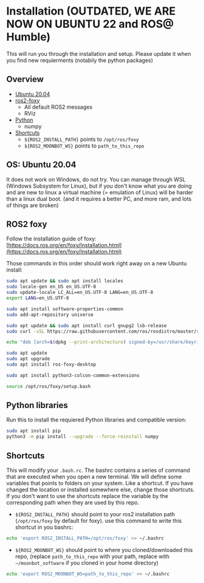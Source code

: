 # Installation (OUTDATED, WE  ARE NOW ON UBUNTU 22 and ROS@ Humble)

This will run you through the installation and setup. Please update it when you find new requierments 
(notabily the python packages)

## Overview

* [Ubuntu 20.04](installation.md#os-ubuntu-2004)
* [ros2-foxy](installation.md#ROS2-foxy)
  * All default ROS2 messages
  * RViz
* [Python](installation.md#Python-libraries)
  * numpy
* [Shortcuts](installation.md#Shortcuts)
  * `${ROS2_INSTALL_PATH}` points to `/opt/ros/foxy`
  * `${ROS2_MOONBOT_WS}` points to `path_to_this_repo`

## OS: Ubuntu 20.04

It does not work on Windows, do not try.
You can manage through WSL (Windows Subsystem for Linux), but if you don't know what you are doing and are new to linux a virtual machine (= emulation of Linux) will be harder than a linux dual boot. (and it requires a better PC, and more ram, and lots of things are broken)

## ROS2 foxy

Follow the installation guide of foxy: [https://docs.ros.org/en/foxy/Installation.html](https://docs.ros.org/en/foxy/Installation.html)

Those commands in this order should work right away on a new Ubuntu install:
````bash
sudo apt update && sudo apt install locales
sudo locale-gen en_US en_US.UTF-8
sudo update-locale LC_ALL=en_US.UTF-8 LANG=en_US.UTF-8
export LANG=en_US.UTF-8

sudo apt install software-properties-common
sudo add-apt-repository universe

sudo apt update && sudo apt install curl gnupg2 lsb-release
sudo curl -sSL https://raw.githubusercontent.com/ros/rosdistro/master/ros.key  -o /usr/share/keyrings/ros-archive-keyring.gpg

echo "deb [arch=$(dpkg --print-architecture) signed-by=/usr/share/keyrings/ros-archive-keyring.gpg] http://packages.ros.org/ros2/ubuntu $(source /etc/os-release && echo $UBUNTU_CODENAME) main" | sudo tee /etc/apt/sources.list.d/ros2.list > /dev/null

sudo apt update
sudo apt upgrade
sudo apt install ros-foxy-desktop

sudo apt install python3-colcon-common-extensions

source /opt/ros/foxy/setup.bash
````

## Python libraries

Run this to install the requiered Python libraries and compatible version:

````bash
sudo apt install pip
python3 -m pip install --upgrade --force-reinstall numpy
````

## Shortcuts

This will modify your `.bash.rc`. The bashrc contains a series of command that are executed when you open a new terminal.
We will define some variables that points to folders on your system. Like a shortcut. If you have changed the location or installed somewhere else, change those shortcuts.  If you don't want to use the shortcuts replace the variable by the corresponding path when they are used by this repo.

- `${ROS2_INSTALL_PATH}` should point to your ros2 installation path (`/opt/ros/foxy` by default for foxy). use this command to write this shortcut in you bashrc:
````bash
echo 'export ROS2_INSTALL_PATH=/opt/ros/foxy' >> ~/.bashrc
````
- `${ROS2_MOONBOT_WS}` should point to where you cloned/downloaded this repo, (replace `path_to_this_repo` with your path, replace with `~/moonbot_software` if you cloned in your home directory)
````bash
echo 'export ROS2_MOONBOT_WS=path_to_this_repo' >> ~/.bashrc
````

